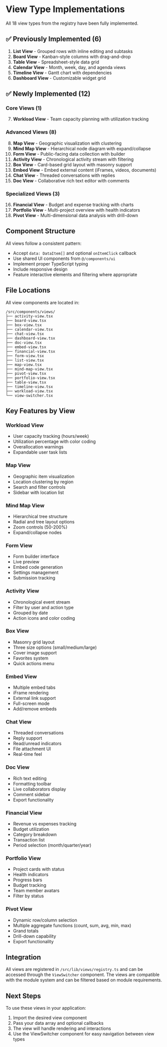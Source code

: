 # View Type Implementations

All 18 view types from the registry have been fully implemented.

## ✅ Previously Implemented (6)
1. **List View** - Grouped rows with inline editing and subtasks
2. **Board View** - Kanban-style columns with drag-and-drop
3. **Table View** - Spreadsheet-style data grid
4. **Calendar View** - Month, week, day, and agenda views
5. **Timeline View** - Gantt chart with dependencies
6. **Dashboard View** - Customizable widget grid

## ✅ Newly Implemented (12)

### Core Views (1)
7. **Workload View** - Team capacity planning with utilization tracking

### Advanced Views (8)
8. **Map View** - Geographic visualization with clustering
9. **Mind Map View** - Hierarchical node diagram with expand/collapse
10. **Form View** - Public-facing data collection with builder
11. **Activity View** - Chronological activity stream with filtering
12. **Box View** - Card-based grid layout with masonry support
13. **Embed View** - Embed external content (iFrames, videos, documents)
14. **Chat View** - Threaded conversations with replies
15. **Doc View** - Collaborative rich text editor with comments

### Specialized Views (3)
16. **Financial View** - Budget and expense tracking with charts
17. **Portfolio View** - Multi-project overview with health indicators
18. **Pivot View** - Multi-dimensional data analysis with drill-down

## Component Structure

All views follow a consistent pattern:
- Accept `data: DataItem[]` and optional `onItemClick` callback
- Use shared UI components from `@/components/ui`
- Implement proper TypeScript typing
- Include responsive design
- Feature interactive elements and filtering where appropriate

## File Locations

All view components are located in:
```
/src/components/views/
├── activity-view.tsx
├── board-view.tsx
├── box-view.tsx
├── calendar-view.tsx
├── chat-view.tsx
├── dashboard-view.tsx
├── doc-view.tsx
├── embed-view.tsx
├── financial-view.tsx
├── form-view.tsx
├── list-view.tsx
├── map-view.tsx
├── mind-map-view.tsx
├── pivot-view.tsx
├── portfolio-view.tsx
├── table-view.tsx
├── timeline-view.tsx
├── workload-view.tsx
└── view-switcher.tsx
```

## Key Features by View

### Workload View
- User capacity tracking (hours/week)
- Utilization percentage with color coding
- Overallocation warnings
- Expandable user task lists

### Map View
- Geographic item visualization
- Location clustering by region
- Search and filter controls
- Sidebar with location list

### Mind Map View
- Hierarchical tree structure
- Radial and tree layout options
- Zoom controls (50-200%)
- Expand/collapse nodes

### Form View
- Form builder interface
- Live preview
- Embed code generation
- Settings management
- Submission tracking

### Activity View
- Chronological event stream
- Filter by user and action type
- Grouped by date
- Action icons and color coding

### Box View
- Masonry grid layout
- Three size options (small/medium/large)
- Cover image support
- Favorites system
- Quick actions menu

### Embed View
- Multiple embed tabs
- iFrame rendering
- External link support
- Full-screen mode
- Add/remove embeds

### Chat View
- Threaded conversations
- Reply support
- Read/unread indicators
- File attachment UI
- Real-time feel

### Doc View
- Rich text editing
- Formatting toolbar
- Live collaborators display
- Comment sidebar
- Export functionality

### Financial View
- Revenue vs expenses tracking
- Budget utilization
- Category breakdown
- Transaction list
- Period selection (month/quarter/year)

### Portfolio View
- Project cards with status
- Health indicators
- Progress bars
- Budget tracking
- Team member avatars
- Filter by status

### Pivot View
- Dynamic row/column selection
- Multiple aggregate functions (count, sum, avg, min, max)
- Grand totals
- Drill-down capability
- Export functionality

## Integration

All views are registered in `/src/lib/views/registry.ts` and can be accessed through the `ViewSwitcher` component. The views are compatible with the module system and can be filtered based on module requirements.

## Next Steps

To use these views in your application:
1. Import the desired view component
2. Pass your data array and optional callbacks
3. The view will handle rendering and interactions
4. Use the ViewSwitcher component for easy navigation between view types
